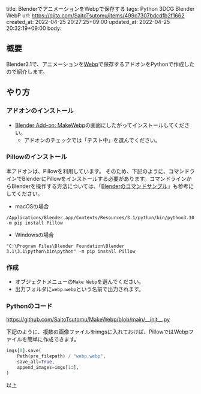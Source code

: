 title: BlenderでアニメーションをWebpで保存する
tags: Python 3DCG Blender WebP
url: https://qiita.com/SaitoTsutomu/items/499c7307bdcdfb2f1662
created_at: 2022-04-25 20:27:25+09:00
updated_at: 2022-04-25 20:32:19+09:00
body:

## 概要

Blender3.1で、アニメーションを[Webp](https://ja.wikipedia.org/wiki/WebP)で保存するアドオンをPythonで作成したので紹介します。

## やり方

### アドオンのインストール

- [Blender Add-on: MakeWebp](https://github.com/SaitoTsutomu/MakeWebp)の画面にしたがってインストールしてください。
    - アドオンのチェックでは「テスト中」を選んでください。

### Pillowのインストール

本アドオンは、Pillowを利用しています。
そのため、下記のように、コマンドラインでBlenderにPillowをインストールする必要があります。コマンドラインからBlenderを操作する方法については、「[Blenderのコマンドサンプル](https://qiita.com/SaitoTsutomu/items/6b70367455f843a979b1)」も参考にしてください。

- macOSの場合
```
/Applications/Blender.app/Contents/Resources/3.1/python/bin/python3.10 -m pip install Pillow
```

- Windowsの場合
```
"C:\Program Files\Blender Foundation\Blender 3.1\3.1\python\bin\python" -m pip install Pillow
```

### 作成

- オブジェクトメニューの`Make Webp`を選んでください。
- 出力フォルダに`webp.webp`という名前で出力されます。

### Pythonのコード

https://github.com/SaitoTsutomu/MakeWebp/blob/main/__init__.py

下記のように、複数の画像ファイルをimgsに入れておけば、PillowではWebpファイルを簡単に作成できます。

```py
imgs[0].save(
    Path(pre_filepath) / "webp.webp",
    save_all=True,
    append_images=imgs[1:],
)
```

以上

